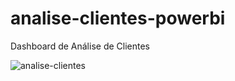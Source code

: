 # analise-clientes-powerbi
Dashboard de Análise de Clientes

![analise-clientes](https://user-images.githubusercontent.com/64341375/157555503-7add9520-c644-47fd-bf6c-bcced12f6baa.png)


